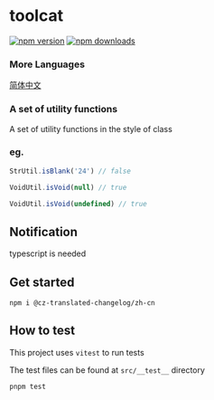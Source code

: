 # toolcat

[![npm version](https://img.shields.io/npm/v/@polaris_liu/toolcat.svg?style=flat-square)](https://www.npmjs.com/package/@polaris_liu/toolcat) [![npm downloads](https://img.shields.io/npm/dm/@polaris_liu/toolcat.svg?style=flat-square)](http://npm-stat.com/charts.html?package=@polaris_liu/toolcat&from=2024-01-01)

### More Languages

[简体中文](https://github.com/polarove/toolcat/blob/master/README-zh_CN.md)

### A set of utility functions

A set of utility functions in the style of class

### eg.

```ts
StrUtil.isBlank('24') // false
```

```ts
VoidUtil.isVoid(null) // true
```

```ts
VoidUtil.isVoid(undefined) // true
```

## Notification

typescript is needed

## Get started

```shell
npm i @cz-translated-changelog/zh-cn
```

## How to test

This project uses `vitest` to run tests

The test files can be found at `src/__test__` directory

```shell
pnpm test
```

